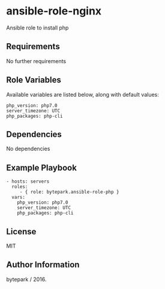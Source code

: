 ansible-role-nginx
=========

Ansible role to install php

Requirements
------------

No further requirements

Role Variables
--------------

Available variables are listed below, along with default values:
	
	php_version: php7.0
	server_timezone: UTC
	php_packages: php-cli

Dependencies
------------

No dependencies

Example Playbook
----------------

    - hosts: servers
      roles:
         - { role: bytepark.ansible-role-php }
      vars:
        php_version: php7.0
		server_timezone: UTC
		php_packages: php-cli

License
-------

MIT

Author Information
------------------

bytepark / 2016.
